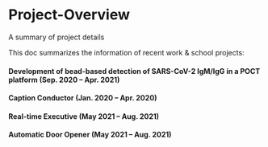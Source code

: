 # Project-Overview
A summary of project details

This doc summarizes the information of recent work & school projects:

#### Development of bead-based detection of SARS-CoV-2 IgM/IgG in a POCT platform (Sep. 2020 – Apr. 2021)

#### Caption Conductor (Jan. 2020 – Apr. 2020)

#### Real-time Executive (May 2021 – Aug. 2021)

#### Automatic Door Opener (May 2021 – Aug. 2021)


